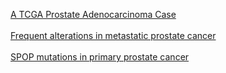 <p>
<a href="tumormap.do?case_id=TCGA-CH-5788&cancer_study_id=prad_tcga">A TCGA Prostate Adenocarcinoma Case</a>
<br/><br/>
<a href="index.do?genetic_profile_ids_PROFILE_COPY_NUMBER_ALTERATION=prad_mich_cna&Action=Submit&genetic_profile_ids_PROFILE_MUTATION_EXTENDED=prad_mich_mutations&data_priority=0&case_set_id=prad_mich_cna_seq&cancer_study_id=prad_mich&gene_list=AR+PTEN+TP53&tab_index=tab_visualize&gene_set_choice=user-defined-list&">Frequent alterations in metastatic prostate cancer</a>
<br/><br/>
<a href="index.do?Action=Submit&genetic_profile_ids_PROFILE_MUTATION_EXTENDED=prad_broad_mutations&data_priority=0&case_set_id=prad_broad_sequenced&cancer_study_id=prad_broad&gene_list=SPOP&tab_index=tab_visualize&gene_set_choice=user-defined-list&#mutation_details">SPOP mutations in primary prostate cancer</a>
</p>